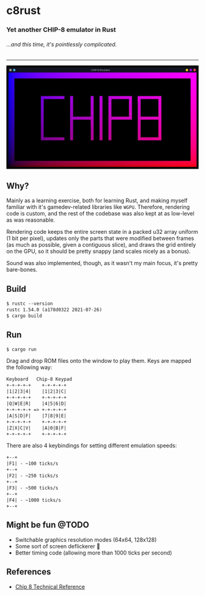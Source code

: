 # c8rust

### Yet another CHIP-8 emulator in Rust

###### ...and this time, it's pointlessly complicated.

---

![screenshot](screenshot.jpg)

## Why?

Mainly as a learning exercise, both for learning Rust, and making myself familiar with it's gamedev-related libraries like `WGPU`. Therefore, rendering code is custom, and the rest of the codebase was also kept at as low-level as was reasonable.

Rendering code keeps the entire screen state in a packed u32 array uniform (1 bit per pixel), updates only the parts that were modified between frames (as much as possible, given a contiguous slice), and draws the grid entirely on the GPU, so it should be pretty snappy (and scales nicely as a bonus).

Sound was also implemented, though, as it wasn't my main focus, it's pretty bare-bones.

## Build

```shell
$ rustc --version
rustc 1.54.0 (a178d0322 2021-07-26)
$ cargo build
```

## Run

```shell
$ cargo run
```

Drag and drop ROM files onto the window to play them. Keys are mapped the following way:

```
Keyboard   Chip-8 Keypad
+-+-+-+-+    +-+-+-+-+
|1|2|3|4|    |1|2|3|C|
+-+-+-+-+    +-+-+-+-+
|Q|W|E|R|    |4|5|6|D|
+-+-+-+-+ => +-+-+-+-+
|A|S|D|F|    |7|8|9|E|
+-+-+-+-+    +-+-+-+-+
|Z|X|C|V|    |A|0|B|F|
+-+-+-+-+    +-+-+-+-+
```

There are also 4 keybindings for setting different emulation speeds:

```
+--+
|F1| - ~100 ticks/s
+--+
|F2| - ~250 ticks/s
+--+
|F3| - ~500 ticks/s
+--+
|F4| - ~1000 ticks/s
+--+
```

## Might be fun @TODO

- Switchable graphics resolution modes (64x64, 128x128)
- Some sort of screen deflickerer 👀
- Better timing code (allowing more than 1000 ticks per second)

## References
- [Chip 8 Technical Reference](http://devernay.free.fr/hacks/chip8/C8TECH10.HTM)
